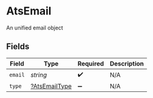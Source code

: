 # AtsEmail

An unified email object


## Fields

| Field                                                | Type                                                 | Required                                             | Description                                          |
| ---------------------------------------------------- | ---------------------------------------------------- | ---------------------------------------------------- | ---------------------------------------------------- |
| `email`                                              | *string*                                             | :heavy_check_mark:                                   | N/A                                                  |
| `type`                                               | [?AtsEmailType](../../models/shared/AtsEmailType.md) | :heavy_minus_sign:                                   | N/A                                                  |
